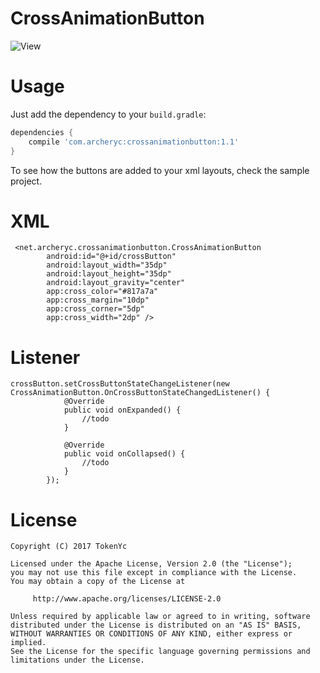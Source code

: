 CrossAnimationButton
====================

![View](http://7xpp4m.com1.z0.glb.clouddn.com/GIF.gif)

Usage
=====
Just add the dependency to your `build.gradle`:

```groovy
dependencies {
    compile 'com.archeryc:crossanimationbutton:1.1'
}
```

To see how the buttons are added to your xml layouts, check the sample project.

XML
=======
     <net.archeryc.crossanimationbutton.CrossAnimationButton
            android:id="@+id/crossButton"
            android:layout_width="35dp"
            android:layout_height="35dp"
            android:layout_gravity="center"
            app:cross_color="#817a7a"
            app:cross_margin="10dp"
            app:cross_corner="5dp"
            app:cross_width="2dp" />

Listener
=======
    crossButton.setCrossButtonStateChangeListener(new CrossAnimationButton.OnCrossButtonStateChangedListener() {
                @Override
                public void onExpanded() {
                    //todo 
                }
    
                @Override
                public void onCollapsed() {
                    //todo
                }
            });
License
=======

    Copyright (C) 2017 TokenYc

    Licensed under the Apache License, Version 2.0 (the "License");
    you may not use this file except in compliance with the License.
    You may obtain a copy of the License at

         http://www.apache.org/licenses/LICENSE-2.0

    Unless required by applicable law or agreed to in writing, software
    distributed under the License is distributed on an "AS IS" BASIS,
    WITHOUT WARRANTIES OR CONDITIONS OF ANY KIND, either express or implied.
    See the License for the specific language governing permissions and
    limitations under the License.
